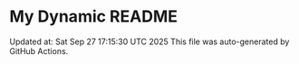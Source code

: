 # My Dynamic README
Updated at: Sat Sep 27 17:15:30 UTC 2025
This file was auto-generated by GitHub Actions.
